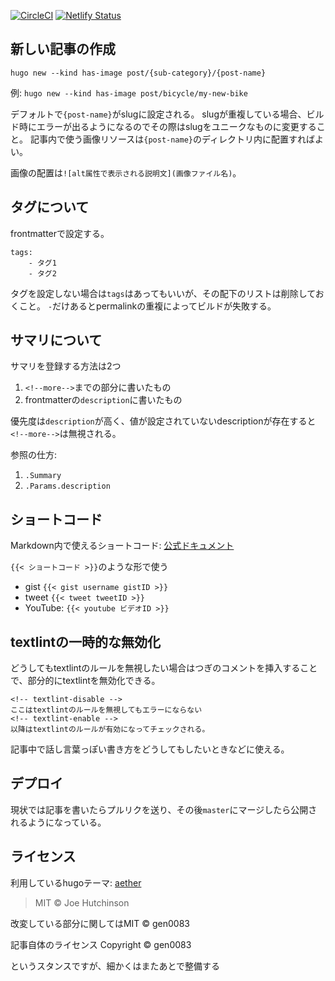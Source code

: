[![CircleCI](https://circleci.com/gh/gen0083/blog_wantit.gcreate.jp/tree/master.svg?style=svg)](https://circleci.com/gh/gen0083/blog_wantit.gcreate.jp/tree/master) [![Netlify Status](https://api.netlify.com/api/v1/badges/b9975b41-720e-4d51-b850-ec5d153ebef1/deploy-status)](https://app.netlify.com/sites/laughing-einstein-5f6ad9/deploys)

## 新しい記事の作成

`hugo new --kind has-image post/{sub-category}/{post-name}`

例: `hugo new --kind has-image post/bicycle/my-new-bike`

デフォルトで`{post-name}`がslugに設定される。
slugが重複している場合、ビルド時にエラーが出るようになるのでその際はslugをユニークなものに変更すること。
記事内で使う画像リソースは`{post-name}`のディレクトリ内に配置すればよい。

画像の配置は`![alt属性で表示される説明文](画像ファイル名)`。

## タグについて

frontmatterで設定する。

```
tags:
    - タグ1
    - タグ2
```

タグを設定しない場合は`tags`はあってもいいが、その配下のリストは削除しておくこと。
`-`だけあるとpermalinkの重複によってビルドが失敗する。

## サマリについて

サマリを登録する方法は2つ

1. `<!--more-->`までの部分に書いたもの
2. frontmatterの`description`に書いたもの

優先度は`description`が高く、値が設定されていないdescriptionが存在すると`<!--more-->`は無視される。

参照の仕方:

1. `.Summary`
1. `.Params.description`

## ショートコード

Markdown内で使えるショートコード: [公式ドキュメント](https://gohugo.io/content-management/shortcodes/)

`{{< ショートコード >}}`のような形で使う

- gist `{{< gist username gistID >}}`
- tweet `{{< tweet tweetID >}}`
- YouTube: `{{< youtube ビデオID >}}`

## textlintの一時的な無効化

どうしてもtextlintのルールを無視したい場合はつぎのコメントを挿入することで、部分的にtextlintを無効化できる。

```
<!-- textlint-disable -->
ここはtextlintのルールを無視してもエラーにならない
<!-- textlint-enable -->
以降はtextlintのルールが有効になってチェックされる。
```

記事中で話し言葉っぽい書き方をどうしてもしたいときなどに使える。

## デプロイ

現状では記事を書いたらプルリクを送り、その後`master`にマージしたら公開されるようになっている。

## ライセンス

利用しているhugoテーマ: [aether](https://github.com/josephhutch/aether)
> MIT © Joe Hutchinson

改変している部分に関してはMIT © gen0083

記事自体のライセンス
Copyright © gen0083

というスタンスですが、細かくはまたあとで整備する
